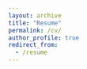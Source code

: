 ```yaml
---
layout: archive
title: "Resume"
permalink: /cv/
author_profile: true
redirect_from:
  - /resume
---
```

